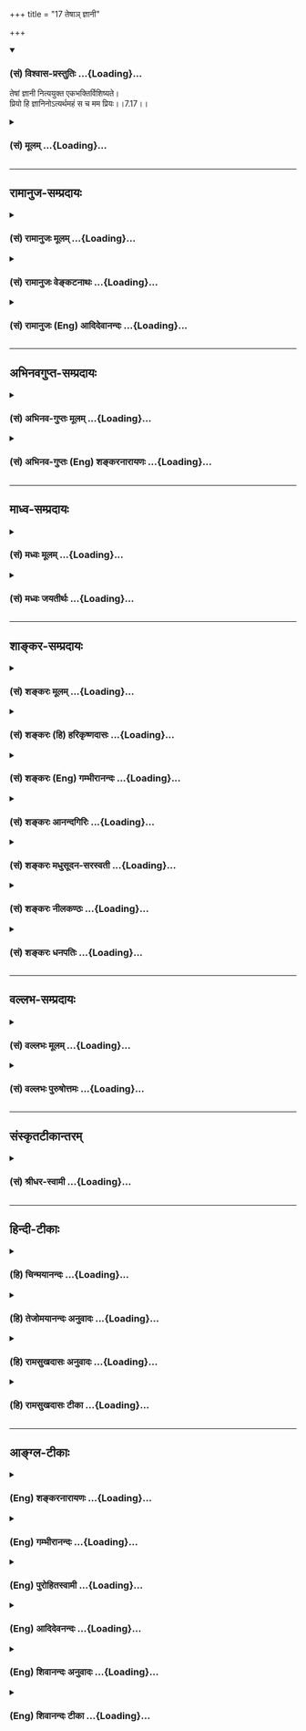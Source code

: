 +++
title = "17 तेषाञ् ज्ञानी"

+++
<div class="js_include" newlevelforh1="3" title="(सं) विश्वास-प्रस्तुतिः" unfilled url="/purANam/mahAbhAratam/06-bhIShma-parva/02-bhagavad-gItA-parva/saMskRtam/vishvAsa-prastutiH/07_jnAna-vijnAna-yogaH/17_teShA~n_jnAnI.md">
<details open><summary><h3>(सं) विश्वास-प्रस्तुतिः ...{Loading}...</h3></summary>

तेषां ज्ञानी नित्ययुक्त एकभक्तिर्विशिष्यते।  
प्रियो हि ज्ञानिनोऽत्यर्थमहं स च मम प्रियः।।7.17।।
</details>
</div>
<div class="js_include collapsed" newlevelforh1="3" title="(सं) मूलम्" unfilled url="/purANam/mahAbhAratam/06-bhIShma-parva/02-bhagavad-gItA-parva/saMskRtam/mUlam/07_jnAna-vijnAna-yogaH/17_teShA~n_jnAnI.md">
<details><summary><h3>(सं) मूलम् ...{Loading}...</h3></summary>

तेषां ज्ञानी नित्ययुक्त एकभक्तिर्विशिष्यते।  
प्रियो हि ज्ञानिनोऽत्यर्थमहं स च मम प्रियः।।7.17।।
</details>
</div>


_________________
## रामानुज-सम्प्रदायः
<div class="js_include collapsed" newlevelforh1="3" title="(सं) रामानुजः मूलम्" unfilled url="/purANam/mahAbhAratam/06-bhIShma-parva/02-bhagavad-gItA-parva/saMskRtam/rAmAnujaH/mUlam/07_jnAna-vijnAna-yogaH/17_teShA~n_jnAnI.md">
<details><summary><h3>(सं) रामानुजः मूलम् ...{Loading}...</h3></summary>

।।7.17।।**तेषां ज्ञानी विशिष्यते** कुतः **नित्ययुक्त एकभक्तिः** इति च।
तस्य हि मदेकप्राप्यस्य मया योगो नित्यः। इतरयोस्तु
यावत्स्वाभिलषितप्राप्ति मया योगः। तथा ज्ञानिनो मयि एकस्मिन् एव भक्तिः
इतरयोः तु स्वाभिलषिते तत्साधनत्वेन मयि च। अतः स एव विशिष्यते।  
  
किं च **प्रियो हि ज्ञानिनोऽत्यर्थम् अहम्** अत्र अत्यर्थशब्दो अभिधेयवचनः
ज्ञानिनः अहं यथा प्रियः तथा मया सर्वज्ञेन सर्वशक्तिना अपि अभिधातुं न
शक्यते इत्यर्थः प्रियत्वस्य इयत्तारहितत्वात्। यथा ज्ञानिनाम् अग्रेसरस्य
प्रह्लादस्य स त्वासक्तमतिः कृष्णे देश्यमानो महोरगैः। न विवेदात्मनो
गात्रं तत्स्मृत्याह्लादसंस्थितः (वि0 पु0 1।17।39) इति **सः** अपि तथा एव
**मम प्रियः।**

</details>
</div>
<div class="js_include collapsed" newlevelforh1="3" title="(सं) रामानुजः वेङ्कटनाथः" unfilled url="/purANam/mahAbhAratam/06-bhIShma-parva/02-bhagavad-gItA-parva/saMskRtam/rAmAnujaH/venkaTanAthaH/07_jnAna-vijnAna-yogaH/17_teShA~n_jnAnI.md">
<details><summary><h3>(सं) रामानुजः वेङ्कटनाथः ...{Loading}...</h3></summary>

  
  
।।7.17।। एवं भक्तभेद उक्तः तत्र प्रबुद्धस्य श्रैष्ठ्यं दर्शयति तेषामिति।
इममेवार्थं परस्तादपि वक्ष्यति चतुर्विधा मम जना भक्ता एव हि ते श्रुताः।
तेषामेकान्तिनः श्रेष्ठास्ते चैवानन्यदेवताः।। अहमेव गतिस्तेषां निराशीः
कर्मकारिणाम्। ये तु शिष्टास्त्रयो भक्ताः फलकामा हि ते मताः।। सर्वे
च्यवनधर्माणः प्रतिबुद्धस्तु मोक्षभाक् म.भा.12।341।33.35 इति। तेषामिति
निर्धारणे षष्ठी। विशिष्यते श्रेष्ठतम इत्यर्थः। किं प्रशंसामात्रार्थमिदं
इति शङ्कतेकुत इति। वैशिष्ट्यहेतुपरं विशेषणद्वयमित्याहनित्ययुक्तः
एकभक्तिरिति चेति। ज्ञानिनो हीत्यादि प्रापकस्य तस्यैव
प्राप्यत्वात्फलदशायामपि। योगोऽनुवृत्त इत्यर्थः।
आर्तस्यार्थार्थिनश्चैकाधिकारित्वनिर्णयादितरयोरिति द्विवचनम्।
एतेनात्मार्थिनः फलदशायां परमात्मनो भोग्यतयाऽनुसन्धानं नास्तीति सिद्धम्।
एकस्मिन् भक्तिर्यस्य स एकभक्तिरिति व्यधिकरणबहुव्रीहिः।
एकशब्दाभिप्रेतमुपास्यफलयोरभेदं दर्शयितुंएकस्मिन्नेवेत्यवधारणम्। प्रियो हि
इत्यादिना हेत्वन्तरमुच्यत इत्यभिप्रायेणाह किञ्चेति। अतिशयितकाष्ठां
वक्तुमाह अर्थशब्दोऽभिधेयवचन इति। अत्यर्थमत्यभिधेयम् अभिधेयातिक्रमणं
चात्राभिधेयान्तराद्द्वैलक्षण्यम्
तच्चाभिधातुमशक्यतेत्यभिप्रायेणाहज्ञानिनोऽहमिति। अभिधातुमशक्यं
इत्यस्येश्वरवचनत्वात्तेनाप्यशक्यमिति फलितमित्यभिप्रायेणोक्तंमयेत्यादिना।
ननु सर्वज्ञेन यदज्ञातं तदसदेव स्यात् यत्र चासावशक्तः तत्र
चास्यानीश्वरत्वं स्यादित्यत्राह प्रियत्वस्येति
गगनकुसुमादिवदसत्त्वनिबन्धनमज्ञानं न दोषाय अन्यथा भ्रान्तत्वप्रसङ्गात्।
इयत्ताया अभावादेव तद्वाचकः शब्दोऽपि नास्तीति तदप्रयोगोऽपि
नाशक्तिहेतुरिति भावः। हिशब्दद्योतितां प्रसिद्धिमुदाहरति
यथेति। ज्ञानिनामग्रेसरस्येत्यनेन जन्मसिद्धनिरतिशयज्ञानवत्त्वं
बाधकवचनादिभिर्बिभीषिकासहस्रैश्चाकम्पितत्वं विवक्षितम्। कृषिर्भूवाचकः
शब्दो णश्च निर्वृतिवाचकः म.भा.5।70।5 इति कृष्णशब्देनात्र
निर्वृतिहेतुत्वादिकं विवक्षितम्। प्रवाहानादिकृष्णावतारकृतकालियमर्दनसूचनं
वा भक्तदुःखानां कर्षणाद्वा कृष्णः तीव्रदुःखहेतुसद्भावेऽपि दुःखानुभवाभावो
निरतिशयप्रीत्यन्तरमत्ततयेति भावः। आत्मज्ञानमपि तदानीं मृग्यं किं
पुनर्गृहादिकल्पशरीरज्ञानमित्यात्मनो गात्रमित्यस्य भावः। स च मम प्रियः
इत्यत्राप्यत्यर्थशब्दः समुच्चयसामर्थ्यादर्थस्वभावाच्चानुषक्त
इत्यभिप्रायेणाह तथैवेति। यथाऽहं त्रिविधपरिच्छेदरहित
निरतिशयानन्दस्वरूपोऽनन्तगुणविभूतिर्ज्ञानिनः प्रियस्तथाऽयमेक एव ज्ञानी मम
निरतिशयप्रीतिविषय इत्युक्तं भवति। स च मम प्रियः इत्यत्र निरतिशयप्रीतिं
कुर्वतोऽपि महोदारस्येश्वरस्यापि तत्प्रीत्युपाधिकप्रीतिकरणादतृप्तिः
सूचितेति केचिदाचार्याः।  
  

</details>
</div>
<div class="js_include collapsed" newlevelforh1="3" title="(सं) रामानुजः (Eng) आदिदेवानन्दः" unfilled url="/purANam/mahAbhAratam/06-bhIShma-parva/02-bhagavad-gItA-parva/saMskRtam/rAmAnujaH/english/AdidevAnandaH/07_jnAna-vijnAna-yogaH/17_teShA~n_jnAnI.md">
<details><summary><h3>(सं) रामानुजः (Eng) आदिदेवानन्दः ...{Loading}...</h3></summary>

7.17 Of these four, 'the man of knowledge' is the foremost. Why; Because
of being ever with Me in Yoga and devoted to the One only. To the man of
knowledge the attainment of Myself being the only end in view, he is
ever with Me. As for the others, they contemplate on Me only until the
fulfilment of their desires. But to the man of knowledge, there is
single-minded devotion to Me only. Unlike him, the others, want only the
objects of their desire and they are devoted to Me only as a means for
gaining them. Hence he, the man of knowledge, alone is the foremost.
Further I am very dear to the man of knowledge. Here the term 'artha' in
relation to the expression 'athyartham' denotes 'what cannot be
expressed adeately.' That is, even I, the omniscient and omnipotent, is
unable to express how much I am dear to the Jnanin, since there is no
such limit as 'this much' for this love. Such is the meaning. As in the
case of Prahlada, the foremost among men of knowledge, it is said: 'But
he with his thoughts firmly fixed on Krsna while being bitten by the
great serpents, felt no pain from the wounds, being immersed in
rapturous recollections of Him' (V. P., 1.17.39). I reciprocate this
love infinitely.

</details>
</div>


_________________
## अभिनवगुप्त-सम्प्रदायः
<div class="js_include collapsed" newlevelforh1="3" title="(सं) अभिनव-गुप्तः मूलम्" unfilled url="/purANam/mahAbhAratam/06-bhIShma-parva/02-bhagavad-gItA-parva/saMskRtam/abhinava-guptaH/mUlam/07_jnAna-vijnAna-yogaH/17_teShA~n_jnAnI.md">
<details><summary><h3>(सं) अभिनव-गुप्तः मूलम् ...{Loading}...</h3></summary>

।।7.16 7.19।। चतुर्विधा इत्यादि सुदुर्लभ इत्यन्तम्। ये तु मां भजन्ते ते
सुकृतिनः। ते च चत्वारः। सर्वे चैते उदाराः। यतः अन्ये कृपणबुद्धयः
आर्त्तिनिवारणम् अर्थादि च तुल्यपाणिपादोदरशरीरसत्त्वेभ्योऽधिकतरं वा
आत्मन्यूनेभ्यो मार्गयन्ते। ज्ञान्यपेक्षया तु ते न्यूनसत्त्वाः यतः तेषां
तावत्यपि भेदोऽस्ति भगवतः इदमहमभिलष्यामि इति भेदस्य स्फुटप्रतिभासात्।
ज्ञानी तु मामेवाभेदतया अवलम्बते इति +++(S omits इति)+++ ततोऽहमभिन्न एव। तस्य च
अहमेव प्रियः न तु फलम्। अत एव स वासुदेव एव सर्वम् इत्येव +++(S वासुदेवः
सर्वमेवम्)+++ दृढप्रतिपत्तिपवित्रीकृतहृदयः।

</details>
</div>
<div class="js_include collapsed" newlevelforh1="3" title="(सं) अभिनव-गुप्तः (Eng) शङ्करनारायणः" unfilled url="/purANam/mahAbhAratam/06-bhIShma-parva/02-bhagavad-gItA-parva/saMskRtam/abhinava-guptaH/english/shankaranArAyaNaH/07_jnAna-vijnAna-yogaH/17_teShA~n_jnAnI.md">
<details><summary><h3>(सं) अभिनव-गुप्तः (Eng) शङ्करनारायणः ...{Loading}...</h3></summary>

7.17 See Comment under 7.19

</details>
</div>


_________________
## माध्व-सम्प्रदायः
<div class="js_include collapsed" newlevelforh1="3" title="(सं) मध्वः मूलम्" unfilled url="/purANam/mahAbhAratam/06-bhIShma-parva/02-bhagavad-gItA-parva/saMskRtam/madhvaH/mUlam/07_jnAna-vijnAna-yogaH/17_teShA~n_jnAnI.md">
<details><summary><h3>(सं) मध्वः मूलम् ...{Loading}...</h3></summary>

।।7.17।। एकस्मिन्नेव भक्तिरित्येकभक्तिः। तच्चोक्तं गारुडे मय्येव
भक्तिर्नान्यत्र एकभक्तिः स उच्यते इति।

</details>
</div>
<div class="js_include collapsed" newlevelforh1="3" title="(सं) मध्वः जयतीर्थः" unfilled url="/purANam/mahAbhAratam/06-bhIShma-parva/02-bhagavad-gItA-parva/saMskRtam/madhvaH/jayatIrthaH/07_jnAna-vijnAna-yogaH/17_teShA~n_jnAnI.md">
<details><summary><h3>(सं) मध्वः जयतीर्थः ...{Loading}...</h3></summary>

।।7.17।। एका भक्तिर्यस्येति विग्रहे भक्तिशब्दस्य
प्रियादित्वात्तस्मिन्परतः पूर्वपदस्य पुंवद्भावो न सिध्यतीत्यालोच्याह
**एकस्मिन्ने**वेति। अस्य इत्यध्याहार्यम्। तथापि वैयधिकरण्यात्
बहुव्रीहिर्न सिद्ध्यतीति चेत् न आगमसिद्धत्वाच्चेत्याह **तच्चे**ति।
यस्येत्युपस्कर्तव्यम्।

</details>
</div>


_________________
## शाङ्कर-सम्प्रदायः
<div class="js_include collapsed" newlevelforh1="3" title="(सं) शङ्करः मूलम्" unfilled url="/purANam/mahAbhAratam/06-bhIShma-parva/02-bhagavad-gItA-parva/saMskRtam/shankaraH/mUlam/07_jnAna-vijnAna-yogaH/17_teShA~n_jnAnI.md">
<details><summary><h3>(सं) शङ्करः मूलम् ...{Loading}...</h3></summary>

।।7.17।। **तेषां** चतुर्णां मध्ये **ज्ञानी** तत्त्ववित् तत्त्ववित्त्वात्
**नित्ययुक्तः** भवति एकभक्तिश्च अन्यस्य भजनीयस्य अदर्शनात् अतः **स
एकभक्तिः विशिष्यते** विशेषम् आधिक्यम् आपद्यते अतिरिच्यते इत्यर्थः।
**प्रियो हि** यस्मात् अहम् आत्मा **ज्ञानिनः** अतः तस्य **अहम् अत्यर्थं**
प्रियः प्रसिद्धं हि लोके आत्मा प्रियो भवति इति। तस्मात् ज्ञानिनः
आत्मत्वात् वासुदेवः प्रियो भवतीत्यर्थः। **स च** ज्ञानी **मम** वासुदेवस्य
आत्मैवेति मम अत्यर्थं **प्रियः**।। न तर्हि आर्तादयः त्रयः वासुदेवस्य
प्रियाः न किं तर्हि

</details>
</div>
<div class="js_include collapsed" newlevelforh1="3" title="(सं) शङ्करः (हि) हरिकृष्णदासः" unfilled url="/purANam/mahAbhAratam/06-bhIShma-parva/02-bhagavad-gItA-parva/saMskRtam/shankaraH/hindI/harikRShNadAsaH/07_jnAna-vijnAna-yogaH/17_teShA~n_jnAnI.md">
<details><summary><h3>(सं) शङ्करः (हि) हरिकृष्णदासः ...{Loading}...</h3></summary>

।।7.17।। उन चार प्रकारके भक्तोंमें जो ज्ञानी है अर्थात् यथार्थ तत्त्वको
जाननेवाला है वह तत्त्ववेत्ता होनेके कारण सदा मुझमें स्थित है और उसकी
दृष्टिमें अन्य किसी भजनेयोग्य वस्तुका अस्तित्व न रहनेके कारण वह केवल एक
मुझ परमात्मामें ही अनन्य भक्तिवाला होता है। इसलिये वह अनन्य प्रेमी (
ज्ञानी भक्त ) श्रेष्ठ माना जाता है। ( अन्य तीनोंकी अपेक्षा ) अधिक उच्च
कोटिका समझा जाता है। क्योंकि मैं ज्ञानीका आत्मा हूँ इसलिये उसको अत्यन्त
प्रिय हूँ। संसारमें यह प्रसिद्ध ही है कि आत्मा ही प्रिय होता है। इसलिये
ज्ञानीका आत्मा होनेके कारण भगवान् वासुदेव उसे अत्यन्त प्रिय होता है। यह
अभिप्राय है। तथा वह ज्ञानी भी मुझ वासुदेवका आत्मा ही है अतः वह मेरा
अत्यन्त प्रिय है।

</details>
</div>
<div class="js_include collapsed" newlevelforh1="3" title="(सं) शङ्करः (Eng) गम्भीरानन्दः" unfilled url="/purANam/mahAbhAratam/06-bhIShma-parva/02-bhagavad-gItA-parva/saMskRtam/shankaraH/english/gambhIrAnandaH/07_jnAna-vijnAna-yogaH/17_teShA~n_jnAnI.md">
<details><summary><h3>(सं) शङ्करः (Eng) गम्भीरानन्दः ...{Loading}...</h3></summary>

7.17 Tesam, of them, among the four; jnani, the man of Knowledge, the
knower of Reality, is nitya-yuktah, endowed with constant steadfastness
as a result of being a knower of Reality; and he also becomes
eka-bhaktih, endowed with one-pointed devotion, because he finds no one
else whom he can adore. Conseently, that person of one-pointed devotion
visisyate, excels, becomes superior, i.e. he surpasses (the others). Hi,
since; I, the Self, am priyah, dear; jnaninah, to the man of Knowledge;
therefore aham, I; am atyartham, very much; priyah, dear to him. It is
indeed a well known fact in the world that the Self is dear. The
meaning, therefore, is that Vasudeva, being the Self of the man of
Knowledge, is dear to him. And sah, he, the man of Knowledge, being the
very Self of Me who am Vasudeva; is very much priyah, dear; mama, to Me.
'If that be so, then the other three-the afflicted and the others-are
not dear to Vasudeva;' 'This is not so!' 'What then;'

</details>
</div>
<div class="js_include collapsed" newlevelforh1="3" title="(सं) शङ्करः आनन्दगिरिः" unfilled url="/purANam/mahAbhAratam/06-bhIShma-parva/02-bhagavad-gItA-parva/saMskRtam/shankaraH/AnandagiriH/07_jnAna-vijnAna-yogaH/17_teShA~n_jnAnI.md">
<details><summary><h3>(सं) शङ्करः आनन्दगिरिः ...{Loading}...</h3></summary>

।।7.17।। चतुर्विधानां तेषां सुकृतिनां भगवदभिमुखानां तुल्यत्वमाशङ्क्याह
**तेषामिति।** तस्य विशिष्यमाणत्वे हेतुमाह **प्रियो हीति।**
नित्ययुक्तत्वं भगवत्यात्मनि सदा समाहितचेतस्त्वम् असारे संसारे भगवानेव
सारः सोऽहमस्मीत्येकस्मिन्नद्वितीये स्वस्मादत्यन्तमभिन्ने भगवति भक्तिः
स्नेहविशेषोऽस्येत्येकभक्तिः। तस्याधिक्ये हेतुं विवृणोति **प्रियो
हीत्यादिना।** भगवतो ज्ञानिनश्च परस्परं प्रेमास्पदत्वे प्रसिद्धिं
प्रमाणयति **प्रसिद्धं हीति।** आत्मनो ज्ञानिनं प्रति प्रियत्वेऽपि भगवतो
वासुदेवस्य कथं तं प्रति प्रियत्वमित्याशङ्क्याह **तस्मादिति।** अहं
ज्ञानिनो निरुपाधिकप्रेमास्पदं परमपुरुषार्थत्वेनात्मत्वेन च
गृहीतत्वादित्यर्थः। ज्ञानिनोऽपि भगवन्तं प्रति प्रियत्वं प्रकटयति **स
चेति।**

</details>
</div>
<div class="js_include collapsed" newlevelforh1="3" title="(सं) शङ्करः मधुसूदन-सरस्वती" unfilled url="/purANam/mahAbhAratam/06-bhIShma-parva/02-bhagavad-gItA-parva/saMskRtam/shankaraH/madhusUdana-sarasvatI/07_jnAna-vijnAna-yogaH/17_teShA~n_jnAnI.md">
<details><summary><h3>(सं) शङ्करः मधुसूदन-सरस्वती ...{Loading}...</h3></summary>

।।7.17।। चतुर्विधानामपि सुकृतित्वे नियतेऽपि सुकृताधिक्येन निष्कामतया
प्रेमाधिक्यात् चतुर्विधानां तेषां मध्ये
ज्ञानीतत्त्वज्ञानवान्निवृत्तसर्वकामो विशिष्यते सर्वतोऽतिरिच्यते।
सर्वोत्कृष्ट इत्यर्थः। यतो नित्ययुक्तो भगवति प्रत्यगभिन्ने सदा
समाहितचेता विक्षेपकाभावात्। अतएवैकभक्तिरेकस्मिन्भगवत्येव
भक्तिरनुरक्तिर्यस्य स तथा तस्यानुरक्तिविषयान्तराभावात्। हि यस्मात्
प्रियो निरुपाधिप्रेमास्पदमत्यर्थमत्यन्तमतिशयेन ज्ञानिनोऽहं प्रत्यगभिन्नः
परमात्मा सच तस्मादत्यर्थं मम परमेश्ववरस्य प्रियः। आत्मा प्रियोऽतिशयेन
भवतीति श्रुतिलोकयोः प्रसिद्धमेवेत्यर्थः।

</details>
</div>
<div class="js_include collapsed" newlevelforh1="3" title="(सं) शङ्करः नीलकण्ठः" unfilled url="/purANam/mahAbhAratam/06-bhIShma-parva/02-bhagavad-gItA-parva/saMskRtam/shankaraH/nIlakaNThaH/07_jnAna-vijnAna-yogaH/17_teShA~n_jnAnI.md">
<details><summary><h3>(सं) शङ्करः नीलकण्ठः ...{Loading}...</h3></summary>

।।7.17।। किं सर्वेऽपि समा एते सुकृतिन इति साधारण्येन विशेषणादत आह
**तेषामिति।** तेषां मध्ये ज्ञानी विशिष्यते। यतो नित्ययुक्तः। आर्तादयो हि
कामिनः कामपूर्तौ न मद्भजने युक्ता भवन्ति अयंतु नित्ययुक्त
एकभक्तिश्चैकभावेन भजनं करोति। तथाहि आर्ता रोगिणः सूर्यं भजन्ते जिज्ञासवः
सरस्वतीं अर्थार्थिनः कुबेरादीनिति तेषां तत्तत्कामार्थित्वेनानेकभक्तित्वं
दृश्यते। तस्य नित्ययुक्तत्वे एकभक्तित्वे च हेतुः हि यतः
ज्ञानिनोऽहमत्यर्थं प्रियः आत्मत्वादेव। आत्मा च प्रियः
निरुपाधिप्रेमगोचरत्वात्तदेतत्प्रेयः पुत्रात्प्रेयो
वित्तात्प्रेयोऽन्यस्मात्सर्वस्मादान्तरो यदयमात्मा इति श्रुतेश्च। सच
ज्ञानी मम प्रियो भक्तानां दुर्लभत्वादिति भावः।

</details>
</div>
<div class="js_include collapsed" newlevelforh1="3" title="(सं) शङ्करः धनपतिः" unfilled url="/purANam/mahAbhAratam/06-bhIShma-parva/02-bhagavad-gItA-parva/saMskRtam/shankaraH/dhanapatiH/07_jnAna-vijnAna-yogaH/17_teShA~n_jnAnI.md">
<details><summary><h3>(सं) शङ्करः धनपतिः ...{Loading}...</h3></summary>

।।7.17।। तेभ्यो ज्ञानिनः श्रैष्ठ्यमाह। तेषां चतुर्णा मध्ये ज्ञानी
विशिष्यते आधिक्यं प्राप्नोति। यतस्तत्त्ववित्त्वान्नित्ययुक्तः कदापि
मद्भजनं न त्यजति। यतएकमेवाद्वितीयं ब्रह्मतत्त्वमसि इत्यादि श्रुत्या
निर्णीते प्रत्यगभिन्ने मयि भगवति वासुदेवे भक्तिर्वृत्तिसंततिरुपा यस्य
सः। प्रेमास्पदे वस्तुनि भक्तिर्भवति प्रेमास्पदश्च श्रुत्या
लोकप्रसिद्य्धा चात्मा। हि यस्मादहं ज्ञानिन आत्मस्वादत्यर्थं अत्यन्तं
प्रियः। स च ज्ञानी मम वासुदेवस्यात्मैवातो ममात्यन्तं प्रियः।

</details>
</div>


_________________
## वल्लभ-सम्प्रदायः
<div class="js_include collapsed" newlevelforh1="3" title="(सं) वल्लभः मूलम्" unfilled url="/purANam/mahAbhAratam/06-bhIShma-parva/02-bhagavad-gItA-parva/saMskRtam/vallabhaH/mUlam/07_jnAna-vijnAna-yogaH/17_teShA~n_jnAnI.md">
<details><summary><h3>(सं) वल्लभः मूलम् ...{Loading}...</h3></summary>

।।7.17।। एतेषां मध्ये मुमुक्षुः मम ज्ञानी श्रेष्ठो मत इत्याह तेषां
ज्ञानीति। नित्यं योग उक्तलक्षणस्तद्वान् नित्ययुक्तः। तादृशश्च
मदीयमहिमज्ञानवान् तथा मय्येव पुरुषोत्तमे परमात्मनि विभावेकस्मिन् एका
निरपेक्षा भक्तिर्यस्य। इतरेषां तु स्वाभिलषिते तत्साधकत्वेन वा मयि वेत्यत
एव स विशिष्टो भवति। न केवलं स विशिष्टः किन्तु प्रियः परस्परमित्याह
प्रियो हीति। अहं ज्ञानिनोऽत्यर्थं प्रियः प्रेमविषयः स च ममेति
भजनात्ज्ञानी चेद्भजते कृष्णं तस्मान्नास्त्यधिकः परः इति निबन्धवाक्यात्।
सर्वेषां ममताविषयाणां मध्ये स्वात्मा प्रियः आनन्दरूपत्वात् स आत्मा
परमानन्दपरमात्मांशत्वादित्यर्थः। परमात्मनि प्रियत्वम्।

</details>
</div>
<div class="js_include collapsed" newlevelforh1="3" title="(सं) वल्लभः पुरुषोत्तमः" unfilled url="/purANam/mahAbhAratam/06-bhIShma-parva/02-bhagavad-gItA-parva/saMskRtam/vallabhaH/puruShottamaH/07_jnAna-vijnAna-yogaH/17_teShA~n_jnAnI.md">
<details><summary><h3>(सं) वल्लभः पुरुषोत्तमः ...{Loading}...</h3></summary>

  
  
।।7.17।। एवं चतुर्विधानुक्चैतेषु ज्ञानी मोक्षार्थं भजनकर्त्ता उत्तम
इत्याह तेषामिति। तेषां पूर्वोक्तचतुर्विधानां मध्ये ज्ञानी नित्ययुक्तः
नित्यं मया युक्त इत्यर्थः। एतेभ्यश्चतुर्विधेभ्योऽपि
एकभक्तिरनन्यत्वेनैकान्तभजनकृत् दासवत् स विशिष्यते उत्तमत्वेनेत्यर्थः।
तस्य विशेष्यधर्ममाह प्रिय इति। हीति निश्चयेन ज्ञानिनः सकाशात् अत्यर्थं
सर्वभावे अहमेव तस्य प्रियः। अतएव श्रीभागवते भगवद्वाक्यंमदन्यत्ते न
जानन्ति नाहं तेभ्यो मनागपि इति।  
  

</details>
</div>


_________________
## संस्कृतटीकान्तरम्
<div class="js_include collapsed" newlevelforh1="3" title="(सं) श्रीधर-स्वामी" unfilled url="/purANam/mahAbhAratam/06-bhIShma-parva/02-bhagavad-gItA-parva/saMskRtam/shrIdhara-svAmI/07_jnAna-vijnAna-yogaH/17_teShA~n_jnAnI.md">
<details><summary><h3>(सं) श्रीधर-स्वामी ...{Loading}...</h3></summary>

।।7.17।। एतेषां मध्ये ज्ञानी श्रेष्ठ इत्याह **तेषामिति।** तेषां मध्ये
ज्ञानी विशिष्टः। तत्र हेतवः नित्ययुक्तः। सदा मन्निष्ठः एकस्मिन्मय्येव
भक्तिर्यस्य सः। ज्ञानिनो देहाद्यभिमानाभावेन
चित्तविक्षेपाभावान्नित्ययुक्तत्वमेकान्तभक्तित्वं च संभवति नान्यस्य। अतएव
हि तस्याहमत्यन्तं प्रियः स च मम।
तस्मादेतैर्नित्ययुक्तत्वादिभिश्चतुर्भिर्हेतुभिः स उत्तम इत्यर्थः।

</details>
</div>


_________________
## हिन्दी-टीकाः
<div class="js_include collapsed" newlevelforh1="3" title="(हि) चिन्मयानन्दः" unfilled url="/purANam/mahAbhAratam/06-bhIShma-parva/02-bhagavad-gItA-parva/hindI/chinmayAnandaH/07_jnAna-vijnAna-yogaH/17_teShA~n_jnAnI.md">
<details><summary><h3>(हि) चिन्मयानन्दः ...{Loading}...</h3></summary>

।।7.17।। चतुर्विध भक्तों की परस्पर तुलना करके भगवान् कहते हैं कि जो
ज्ञानी भक्त मुझसे नित्ययुक्त है और आत्मस्वरूप के साथ जिसकी अनन्य भक्ति
है वह सर्वश्रेष्ठ है क्योंकि आत्मतत्त्व से भिन्न किसी अन्य विषय में उसका
मन विचरण नहीं करता है। जब तक साधक को अपने ध्येय का स्वरूप निश्चित रूप से
ज्ञात नहीं होता है तब तक मन की एकाग्रता भी प्राप्त नहीं की जा सकती है।
एक भक्ति का अर्थ है साधक के मन में आत्मसाक्षात्कार की ही एक वृत्ति बनी
रहना। एक भक्ति को पाने के लिए साधक को अपने मन की विषयाभिमुखी प्रवृत्तियों
को विषय से निवृत्त करना आवश्यक होता है। ज्ञानी व्यक्ति किसी वस्तु की
प्राप्ति के लिए नहीं वरन् अपने मन की उन प्रवृत्तियों को नष्ट करने के लिए
ईश्वर का आह्वान करता है जिसके कारण उसके मन की शक्ति का जगत् के मिथ्या
आकर्षणों में व्यर्थ अपव्यय होता है। अत स्वाभाविक है कि आत्मस्वरूप में
स्थित भगवान् श्रीकृष्ण ऐसे ज्ञानी पुरुष को सर्वश्रेष्ठ मानते हैं जिसके
मन में आत्मानुभूति के अतिरिक्त अन्य कोई कामना ही नहीं रहती। ज्ञानी को मैं
अत्यन्त प्रिय हूँ। प्रेम का मापदण्ड है प्रियतम के साथ हुआ तादात्म्य।
वास्तव में आत्मसमर्पण की धुन पर ही प्रेम का गीत गाया जाता है।
निस्वार्थता प्रेम का आधार है। प्रेम की मांग है समस्त कालों एवं
परिस्थितियों में बिना किसी प्रतिदान की आशा के सर्वस्व दान। प्रेम के इस
स्वरूप को समझने पर ही ज्ञात होगा कि ज्ञानी भक्त का प्रेम ही वास्तविक
शुद्ध और पूर्ण प्रेम होता है। एकपक्षीय प्रेम की परिसमाप्ति कभी पूर्णत्व
में नहीं हो सकती। यहाँ भगवान् स्पष्ट कहते हैं ज्ञानी को मैं अत्यन्त
प्रिय हूँ और मुझे वह अत्यन्त प्रिय है। इस कथन में एक मनोवैज्ञानिक सत्य
छिपा हुआ है। प्रेम का यह सनातन नियम है कि वह निष्काम होने पर न केवल
पूर्णता को प्राप्त होता है वरन् उसमें एक दुष्ट को भी आदर्श बनाने की
विचित्र सार्मथ्य होती है। यह एक सुविचारित एवं सुविदित तथ्य है कि यदि किसी
व्यक्ति का मन किसी एक विशेष भावना जैसे दुख द्वेष मत्सर करुणा से भर जाता
है तो उसके समीपस्थ लोगों के मन पर भी उस तीव्र भावना का प्रभाव पड़ता है।
अत यदि हम किसी को निस्वार्थ शुद्ध प्रेम दे सकें तो हमारे दुष्ट शत्रु का
भी हृदय परिवर्तित हो सकता है। यह नियम है। यह मनोवैज्ञानिक सत्य भगवान् के
इस कथन में स्पष्ट होता है कि ज्ञानी को मैं और मुझे ज्ञानी अत्यन्त प्रिय
है। तब क्या आर्तादि भक्त भगवान् वासुदेव को प्रिय नहीं है ऐसी बात नहीं फिर
क्या कहते हैं

</details>
</div>
<div class="js_include collapsed" newlevelforh1="3" title="(हि) तेजोमयानन्दः अनुवादः" unfilled url="/purANam/mahAbhAratam/06-bhIShma-parva/02-bhagavad-gItA-parva/hindI/tejomayAnandaH/anuvAdaH/07_jnAna-vijnAna-yogaH/17_teShA~n_jnAnI.md">
<details><summary><h3>(हि) तेजोमयानन्दः अनुवादः ...{Loading}...</h3></summary>

।।7.17।। उनमें भी मुझ से नित्ययुक्त, अनन्य भक्ति वाला ज्ञानी श्रेष्ठ है,
क्योंकि ज्ञानी को मैं अत्यन्त प्रिय हूँ और वह मुझे अत्यन्त प्रिय है।।

</details>
</div>
<div class="js_include collapsed" newlevelforh1="3" title="(हि) रामसुखदासः अनुवादः" unfilled url="/purANam/mahAbhAratam/06-bhIShma-parva/02-bhagavad-gItA-parva/hindI/rAmasukhadAsaH/anuvAdaH/07_jnAna-vijnAna-yogaH/17_teShA~n_jnAnI.md">
<details><summary><h3>(हि) रामसुखदासः अनुवादः ...{Loading}...</h3></summary>

।।7.17।। उन चार भक्तोंमें मेरेमें निरन्तर लगा हुआ, अनन्यभक्तिवाला ज्ञानी
अर्थात् प्रेमी भक्त श्रेष्ठ है; क्योंकि ज्ञानी भक्तको मैं अत्यन्त प्रिय
हूँ और वह भी मेरेको अत्यन्त प्रिय है।

</details>
</div>
<div class="js_include collapsed" newlevelforh1="3" title="(हि) रामसुखदासः टीका" unfilled url="/purANam/mahAbhAratam/06-bhIShma-parva/02-bhagavad-gItA-parva/hindI/rAmasukhadAsaH/TIkA/07_jnAna-vijnAna-yogaH/17_teShA~n_jnAnI.md">
<details><summary><h3>(हि) रामसुखदासः टीका ...{Loading}...</h3></summary>

।।7.17।।***व्याख्या--*'तेषां ज्ञानी नित्ययुक्तः'** उन (अर्थार्थी, आर्त,
जिज्ञासु और ज्ञानी) भक्तोंमें ज्ञानी अर्थात् प्रेमी भक्त श्रेष्ठ है;
क्योंकि वह नित्ययुक्त है अर्थात् वह सदा-सर्वदा केवल भगवान्में ही लगा
रहता है। भगवान्के सिवाय दूसरे किसीमें वह किञ्चिन्मात्र भी नहीं लगता।
जैसे गोपियाँ गाय दुहते, दही बिलोते, धान कूटते आदि सभी लौकिक कार्य करते
हुए भी भगवान् श्रीकृष्णमें चित्तवाली रहती हैं **(टिप्पणी प₀ 420.2),**
ऐसे ही वह ज्ञानी भक्त लौकिक और पारमार्थिक सब क्रियाएँ करते समय
सदा-सर्वदा भगवान्से जुड़ा रहता है। भगवान्का सम्बन्ध रखते हुए ही उसकी सब
क्रियाएँ होती हैं।

</details>
</div>


_________________
## आङ्ग्ल-टीकाः
<div class="js_include collapsed" newlevelforh1="3" title="(Eng) शङ्करनारायणः" unfilled url="/purANam/mahAbhAratam/06-bhIShma-parva/02-bhagavad-gItA-parva/english/shankaranArAyaNaH/07_jnAna-vijnAna-yogaH/17_teShA~n_jnAnI.md">
<details><summary><h3>(Eng) शङ्करनारायणः ...{Loading}...</h3></summary>

7.17. Of them, the man of wisdom, being always attached \[to Me\] with
single-pointed devotion excels \[others\]. For, I am dear to the man of
wisdom above all personal gains and he is dear to Me.

</details>
</div>
<div class="js_include collapsed" newlevelforh1="3" title="(Eng) गम्भीरानन्दः" unfilled url="/purANam/mahAbhAratam/06-bhIShma-parva/02-bhagavad-gItA-parva/english/gambhIrAnandaH/07_jnAna-vijnAna-yogaH/17_teShA~n_jnAnI.md">
<details><summary><h3>(Eng) गम्भीरानन्दः ...{Loading}...</h3></summary>

7.17 Of them, the man of Knowledge, endowed with constant steadfastness
and one-pointed devotion, excels. For I am very much dear to the man of
Knowledge, and he too is dear to Me.

</details>
</div>
<div class="js_include collapsed" newlevelforh1="3" title="(Eng) पुरोहितस्वामी" unfilled url="/purANam/mahAbhAratam/06-bhIShma-parva/02-bhagavad-gItA-parva/english/purohitasvAmI/07_jnAna-vijnAna-yogaH/17_teShA~n_jnAnI.md">
<details><summary><h3>(Eng) पुरोहितस्वामी ...{Loading}...</h3></summary>

7.17 Of all of these, he who has gained wisdom, who meditates on Me
without ceasing, devoting himself only to Me, he is the best; for by the
wise man I am exceedingly beloved and the wise man, too, is beloved by
Me.

</details>
</div>
<div class="js_include collapsed" newlevelforh1="3" title="(Eng) आदिदेवनन्दः" unfilled url="/purANam/mahAbhAratam/06-bhIShma-parva/02-bhagavad-gItA-parva/english/AdidevanandaH/07_jnAna-vijnAna-yogaH/17_teShA~n_jnAnI.md">
<details><summary><h3>(Eng) आदिदेवनन्दः ...{Loading}...</h3></summary>

7.17 Of these, the man of knowledge, being ever with Me in Yoga and
devoted to the One only, is the foremost; for I am very dear to the man
of knowledge and he too is dear to Me.

</details>
</div>
<div class="js_include collapsed" newlevelforh1="3" title="(Eng) शिवानन्दः अनुवादः" unfilled url="/purANam/mahAbhAratam/06-bhIShma-parva/02-bhagavad-gItA-parva/english/shivAnandaH/anuvAdaH/07_jnAna-vijnAna-yogaH/17_teShA~n_jnAnI.md">
<details><summary><h3>(Eng) शिवानन्दः अनुवादः ...{Loading}...</h3></summary>

7.17 Of them the wise, ever steadfast and devoted to the One, excels (is
the best); for I am exceedingly dear to the wise and he is dear to Me.

</details>
</div>
<div class="js_include collapsed" newlevelforh1="3" title="(Eng) शिवानन्दः टीका" unfilled url="/purANam/mahAbhAratam/06-bhIShma-parva/02-bhagavad-gItA-parva/english/shivAnandaH/TIkA/07_jnAna-vijnAna-yogaH/17_teShA~n_jnAnI.md">
<details><summary><h3>(Eng) शिवानन्दः टीका ...{Loading}...</h3></summary>

7.17 तेषाम् of them; ज्ञानी the wise; नित्ययुक्तः ever steadfast;
एकभक्तिः whose devotion is to the One; विशिष्यते excels; प्रियः dear; हि
verily; ज्ञानिनः of the wise; अत्यर्थम् exceedingly; अहम् I; सः he; च
and; मम of Me; प्रियः dear.Commentary Ekabhaktih means unswerving;
singleminded devotion to the Supreme Being.The JnaniBhakta is beyond all
cults or creeds or formal religion or rules of society. As the wise man
is constantly harmonised and as he is devoted to the One; he is regarded
as superior to all the other devotees. As I am his very Self or
Antaratma; I am extremely dear to him. Everybody loves his own Self
most. The Self is very dear to everybody. The wise man is My very Self
and he is ear to Me also. (Cf.II.49IX.29XII.14;17and19)

</details>
</div>
